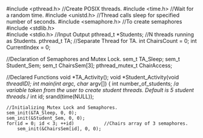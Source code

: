 #include <pthread.h>		//Create POSIX threads.
#include <time.h>		//Wait for a random time.
#include <unistd.h>		//Thread calls sleep for specified number of seconds.
#include <semaphore.h>	//To create semaphores
#include <stdlib.h>			
#include <stdio.h>		//Input Output
pthread_t *Students;		//N threads running as Students.
pthread_t TA;			//Separate Thread for TA.
int ChairsCount = 0;
int CurrentIndex = 0;

//Declaration of Semaphores and Mutex Lock.
sem_t TA_Sleep;
sem_t Student_Sem;
sem_t ChairsSem[3];
pthread_mutex_t ChairAccess;

//Declared Functions
void *TA_Activity();
void *Student_Activity(void *threadID);
int main(int argc, char* argv[])
{
int number_of_students;		/*a variable taken from the user to create student threads.	Default        is 5 student threads.*/
	int id;
	srand(time(NULL));

	//Initializing Mutex Lock and Semaphores.
	sem_init(&TA_Sleep, 0, 0);
	sem_init(&Student_Sem, 0, 0);
	for(id = 0; id < 3; ++id)			//Chairs array of 3 semaphores.
		sem_init(&ChairsSem[id], 0, 0);
